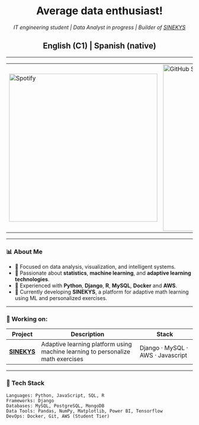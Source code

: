 <h1 align="center">Average data enthusiast!</h1>

<p align="center">
  <i>IT engineering student | Data Analyst in progress | Builder of <a href="https://github.com/0somens/sinekys">SINEKYS</a></i>
</p>
<h2 align="center"> English (C1) | Spanish (native)</h2>

---
<table align="center">
  <tr>
    <td>
      <img src="https://spotify-recently-played-readme.vercel.app/api?user=12152755828&unique=true" alt="Spotify" width="400">
    </td>
    <td>
      <img src="https://github-readme-stats.vercel.app/api?username=0somens&show_icons=true&theme=synthwave" alt="GitHub Stats" width="450">
    </td>
  </tr>
</table>

---

### 📊 About Me
- 🎯 Focused on data analysis, visualization, and intelligent systems.
- 🧠 Passionate about **statistics**, **machine learning**, and **adaptive learning technologies**.
- 🔧 Experienced with **Python**, **Django**, **R**, **MySQL**, **Docker** and **AWS**.
- 🚀 Currently developing **SINEKYS**, a platform for adaptive math learning using ML and personalized exercises.

---

### 🧩 Working on:

| Project | Description | Stack |
|----------|--------------|-------|
| [**SINEKYS**]([https://github.com/0somens/sinekys](https://github.com/Sinekys/Sinekys)) | Adaptive learning platform using machine learning to personalize math exercises | Django · MySQL · AWS · Javascript |
---

### 🧰 Tech Stack

```text
Languages: Python, JavaScript, SQL, R
Frameworks: Django
Databases: MySQL, PostgreSQL, MongoDB
Data Tools: Pandas, NumPy, Matplotlib, Power BI, Tensorflow
DevOps: Docker, Git, AWS (Student Tier)

